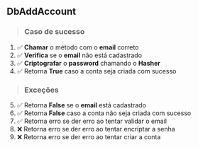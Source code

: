 ## DbAddAccount

> ### Caso de sucesso

1. ✅ **Chamar** o método com o **email** correto
2. ✅ **Verifica** se o **email** não está cadastrado
3. ✅ **Criptografar** o **password** chamando o **Hasher**
4. ✅ Retorna **True** caso a conta seja criada com sucesso

> ### Exceções

5. ✅ Retorna **False** se o **email** está cadastrado
6. ✅ Retorna **False** caso a conta não seja criada com sucesso
7. ✅ Retorna erro se der erro ao tentar validar o email
8. ❌ Retorna erro se der erro ao tentar encriptar a senha
9. ❌ Retorna erro se der erro ao tentar criar a conta